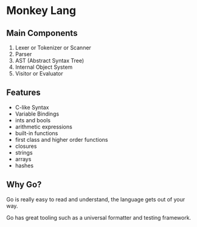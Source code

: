 # Monkey Lang

## Main Components

1. Lexer or Tokenizer or Scanner
2. Parser
3. AST (Abstract Syntax Tree)
4. Internal Object System
5. Visitor or Evaluator

## Features

* C-like Syntax
* Variable Bindings
* ints and bools
* arithmetic expressions
* built-in functions
* first class and higher order functions
* closures
* strings
* arrays
* hashes

## Why Go?

Go is really easy to read and understand, the language gets out of your way.

Go has great tooling such as a universal formatter and testing framework.
